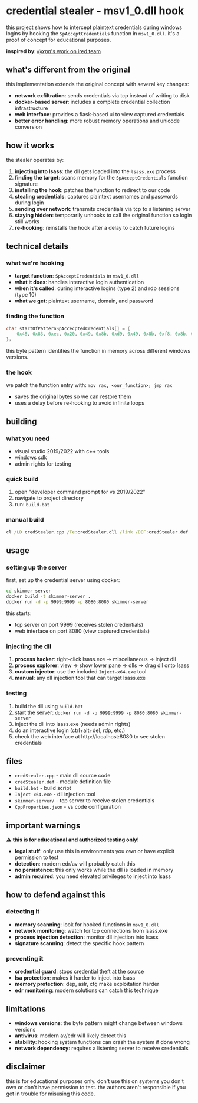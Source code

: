 # credential stealer - msv1_0.dll hook

this project shows how to intercept plaintext credentials during windows logins by hooking the `SpAcceptCredentials` function in `msv1_0.dll`. it's a proof of concept for educational purposes.

**inspired by**: [@_xpn_'s work on ired.team](https://www.ired.team/offensive-security/credential-access-and-credential-dumping/intercepting-logon-credentials-by-hooking-msv1_0-spacceptcredentials)

## what's different from the original

this implementation extends the original concept with several key changes:

- **network exfiltration**: sends credentials via tcp instead of writing to disk
- **docker-based server**: includes a complete credential collection infrastructure  
- **web interface**: provides a flask-based ui to view captured credentials
- **better error handling**: more robust memory operations and unicode conversion

## how it works

the stealer operates by:

1. **injecting into lsass**: the dll gets loaded into the `lsass.exe` process
2. **finding the target**: scans memory for the `SpAcceptCredentials` function signature
3. **installing the hook**: patches the function to redirect to our code
4. **stealing credentials**: captures plaintext usernames and passwords during login
5. **sending over network**: transmits credentials via tcp to a listening server
6. **staying hidden**: temporarily unhooks to call the original function so login still works
7. **re-hooking**: reinstalls the hook after a delay to catch future logins

## technical details

### what we're hooking
- **target function**: `SpAcceptCredentials` in `msv1_0.dll`
- **what it does**: handles interactive login authentication 
- **when it's called**: during interactive logins (type 2) and rdp sessions (type 10)
- **what we get**: plaintext username, domain, and password

### finding the function
```cpp
char startOfPatternSpAccecptedCredentials[] = { 
    0x48, 0x83, 0xec, 0x20, 0x49, 0x8b, 0xd9, 0x49, 0x8b, 0xf8, 0x8b, 0xf1, 0x48 
};
```
this byte pattern identifies the function in memory across different windows versions.

### the hook
we patch the function entry with: `mov rax, <our_function>; jmp rax`
- saves the original bytes so we can restore them
- uses a delay before re-hooking to avoid infinite loops

## building

### what you need
- visual studio 2019/2022 with c++ tools
- windows sdk
- admin rights for testing

### quick build
1. open "developer command prompt for vs 2019/2022"
2. navigate to project directory  
3. run: `build.bat`

### manual build
```cmd
cl /LD credStealer.cpp /Fe:credStealer.dll /link /DEF:credStealer.def
```

## usage

### setting up the server
first, set up the credential server using docker:
```bash
cd skimmer-server
docker build -t skimmer-server .
docker run -d -p 9999:9999 -p 8080:8080 skimmer-server
```
this starts:
- tcp server on port 9999 (receives stolen credentials)
- web interface on port 8080 (view captured credentials)

### injecting the dll
1. **process hacker**: right-click lsass.exe → miscellaneous → inject dll
2. **process explorer**: view → show lower pane → dlls → drag dll onto lsass
3. **custom injector**: use the included `Inject-x64.exe` tool
4. **manual**: any dll injection tool that can target lsass.exe

### testing
1. build the dll using `build.bat`
2. start the server: `docker run -d -p 9999:9999 -p 8080:8080 skimmer-server`
3. inject the dll into lsass.exe (needs admin rights)
4. do an interactive login (ctrl+alt+del, rdp, etc.)
5. check the web interface at http://localhost:8080 to see stolen credentials

## files

- `credStealer.cpp` - main dll source code
- `credStealer.def` - module definition file  
- `build.bat` - build script
- `Inject-x64.exe` - dll injection tool
- `skimmer-server/` - tcp server to receive stolen credentials
- `CppProperties.json` - vs code configuration

## important warnings

⚠️ **this is for educational and authorized testing only!**

- **legal stuff**: only use this in environments you own or have explicit permission to test
- **detection**: modern edr/av will probably catch this
- **no persistence**: this only works while the dll is loaded in memory
- **admin required**: you need elevated privileges to inject into lsass

## how to defend against this

### detecting it
- **memory scanning**: look for hooked functions in `msv1_0.dll`
- **network monitoring**: watch for tcp connections from lsass.exe
- **process injection detection**: monitor dll injection into lsass
- **signature scanning**: detect the specific hook pattern

### preventing it
- **credential guard**: stops credential theft at the source
- **lsa protection**: makes it harder to inject into lsass
- **memory protection**: dep, aslr, cfg make exploitation harder
- **edr monitoring**: modern solutions can catch this technique

## limitations

- **windows versions**: the byte pattern might change between windows versions
- **antivirus**: modern av/edr will likely detect this
- **stability**: hooking system functions can crash the system if done wrong
- **network dependency**: requires a listening server to receive credentials

## disclaimer

this is for educational purposes only. don't use this on systems you don't own or don't have permission to test. the authors aren't responsible if you get in trouble for misusing this code. 